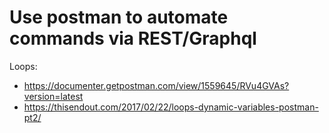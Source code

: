 # Use postman to automate commands via REST/Graphql

Loops:
- https://documenter.getpostman.com/view/1559645/RVu4GVAs?version=latest
- https://thisendout.com/2017/02/22/loops-dynamic-variables-postman-pt2/
